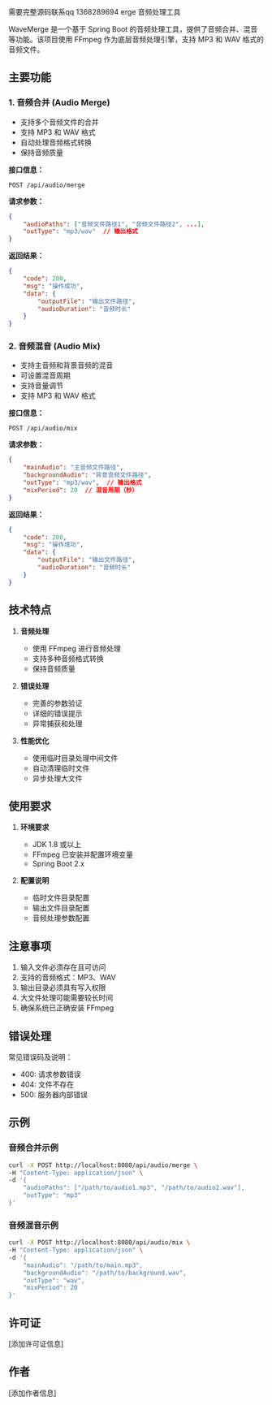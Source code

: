 需要完整源码联系qq 1368289694
erge 音频处理工具


WaveMerge 是一个基于 Spring Boot 的音频处理工具，提供了音频合并、混音等功能。该项目使用 FFmpeg 作为底层音频处理引擎，支持 MP3 和 WAV 格式的音频文件。

## 主要功能

### 1. 音频合并 (Audio Merge)
- 支持多个音频文件的合并
- 支持 MP3 和 WAV 格式
- 自动处理音频格式转换
- 保持音频质量

**接口信息：**
```
POST /api/audio/merge
```

**请求参数：**
```json
{
    "audioPaths": ["音频文件路径1", "音频文件路径2", ...],
    "outType": "mp3/wav"  // 输出格式
}
```

**返回结果：**
```json
{
    "code": 200,
    "msg": "操作成功",
    "data": {
        "outputFile": "输出文件路径",
        "audioDuration": "音频时长"
    }
}
```

### 2. 音频混音 (Audio Mix)
- 支持主音频和背景音频的混音
- 可设置混音周期
- 支持音量调节
- 支持 MP3 和 WAV 格式

**接口信息：**
```
POST /api/audio/mix
```

**请求参数：**
```json
{
    "mainAudio": "主音频文件路径",
    "backgroundAudio": "背景音频文件路径",
    "outType": "mp3/wav",  // 输出格式
    "mixPeriod": 20  // 混音周期（秒）
}
```

**返回结果：**
```json
{
    "code": 200,
    "msg": "操作成功",
    "data": {
        "outputFile": "输出文件路径",
        "audioDuration": "音频时长"
    }
}
```

## 技术特点

1. **音频处理**
   - 使用 FFmpeg 进行音频处理
   - 支持多种音频格式转换
   - 保持音频质量

2. **错误处理**
   - 完善的参数验证
   - 详细的错误提示
   - 异常捕获和处理

3. **性能优化**
   - 使用临时目录处理中间文件
   - 自动清理临时文件
   - 异步处理大文件

## 使用要求

1. **环境要求**
   - JDK 1.8 或以上
   - FFmpeg 已安装并配置环境变量
   - Spring Boot 2.x

2. **配置说明**
   - 临时文件目录配置
   - 输出文件目录配置
   - 音频处理参数配置

## 注意事项

1. 输入文件必须存在且可访问
2. 支持的音频格式：MP3、WAV
3. 输出目录必须具有写入权限
4. 大文件处理可能需要较长时间
5. 确保系统已正确安装 FFmpeg

## 错误处理

常见错误码及说明：
- 400: 请求参数错误
- 404: 文件不存在
- 500: 服务器内部错误

## 示例

### 音频合并示例
```bash
curl -X POST http://localhost:8080/api/audio/merge \
-H "Content-Type: application/json" \
-d '{
    "audioPaths": ["/path/to/audio1.mp3", "/path/to/audio2.wav"],
    "outType": "mp3"
}'
```

### 音频混音示例
```bash
curl -X POST http://localhost:8080/api/audio/mix \
-H "Content-Type: application/json" \
-d '{
    "mainAudio": "/path/to/main.mp3",
    "backgroundAudio": "/path/to/background.wav",
    "outType": "wav",
    "mixPeriod": 20
}'
```

## 许可证

[添加许可证信息]

## 作者

[添加作者信息]
